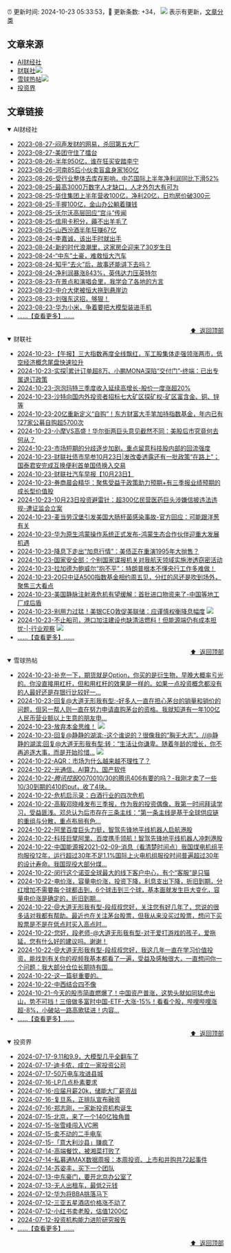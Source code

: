 ##

:alarm_clock: 更新时间: 2024-10-23 05:33:53，:rocket: 更新条数: +34， ![](/assets/dot.png) 表示有更新，[文章分类](/TAGS.md)

## 文章来源

- [AI财经社](#ai财经社)  
- [财联社](#财联社)![](/assets/dot.png)   
- [雪球热帖](#雪球热帖)![](/assets/dot.png)   
- [投资界](#投资界)  

## 文章链接

<details open>
<summary id="ai财经社">
 AI财经社
</summary>


- [2023-08-27-闷声发财的网易，杀回第五大厂](https://www.aicaijing.com.cn/article/18610)  
- [2023-08-27-美团守住了擂台](https://www.aicaijing.com.cn/article/18611)  
- [2023-08-26-半年950亿，谁在狂买安踏李宁](https://www.aicaijing.com.cn/article/18607)  
- [2023-08-26-河南85后小伙卖盲盒身家160亿](https://www.aicaijing.com.cn/article/18608)  
- [2023-08-26-受行业整体去库存影响，中芯国际上半年净利润同比下滑52%](https://www.aicaijing.com.cn/article/18609)  
- [2023-08-25-最高3000万数字人才缺口，人才外包大有可为](https://www.aicaijing.com.cn/article/18601)  
- [2023-08-25-华住集团上半年营收100亿，净利20亿，日均房价破300元](https://www.aicaijing.com.cn/article/18602)  
- [2023-08-25-手握100亿，金山办公躺着赚钱](https://www.aicaijing.com.cn/article/18603)  
- [2023-08-25-沃尔沃高层回应“宫斗”传闻](https://www.aicaijing.com.cn/article/18604)  
- [2023-08-25-信用卡积分，薅不出羊毛了](https://www.aicaijing.com.cn/article/18605)  
- [2023-08-25-山西汾酒半年狂赚67亿](https://www.aicaijing.com.cn/article/18606)  
- [2023-08-24-李嘉诚，该出手时就出手](https://www.aicaijing.com.cn/article/18596)  
- [2023-08-24-新的时代浪潮里，这家房企迎来了30岁生日](https://www.aicaijing.com.cn/article/18597)  
- [2023-08-24-“中东”土豪，难救恒大汽车](https://www.aicaijing.com.cn/article/18598)  
- [2023-08-24-知乎“去火”后，故事还能讲下去吗？](https://www.aicaijing.com.cn/article/18599)  
- [2023-08-24-净利润暴涨843%，英伟达力压英特尔](https://www.aicaijing.com.cn/article/18600)  
- [2023-08-23-在景点和演唱会里，我学会了各地的方言](https://www.aicaijing.com.cn/article/18591)  
- [2023-08-23-中介大佬被恒大拖到悬崖边](https://www.aicaijing.com.cn/article/18592)  
- [2023-08-23-刘强东这招，够狠！](https://www.aicaijing.com.cn/article/18593)  
- [2023-08-23-华为小米，争着要把大模型装进手机](https://www.aicaijing.com.cn/article/18594)  
- [......【查看更多】......](/details/AI财经社.md)

<div align="right"><a href="#文章来源">⬆ &nbsp;返回顶部</a></div>
</details>

<details open>
<summary id="财联社">
 财联社
</summary>


- [2024-10-23-【午报】三大指数再度全线飘红，军工股集体走强领涨两市，低空经济概念尾盘快速拉升](https://www.cls.cn/detail/1834404)  
- [2024-10-23-实探|累计订单超8万、小鹏MONA深陷“交付门”-终端：已出专属退订政策](https://www.cls.cn/detail/1834377)  
- [2024-10-23-泡泡玛特三季度收入延续高增长-股价一度涨超20%](https://www.cls.cn/detail/1834296)  
- [2024-10-23-沙特向国内外投资者招标七大矿区探矿权-矿区富含金、铜、锌等](https://www.cls.cn/detail/1834164)  
- [2024-10-23-20亿重新定义“自购”！东方财富大手笔加持指数基金，年内已有127家公募自购超5700次](https://www.cls.cn/detail/1834275)  
- [2024-10-23-小摩VS高盛！华尔街两巨头意见截然不同：美股后市究竟何去何从？](https://www.cls.cn/detail/1834225)  
- [2024-10-23-市场短期的分歧逐步加剧，重点留意科技股内部的回流强度](https://www.cls.cn/detail/1834173)  
- [2024-10-23-财联社债市早参10月23日|发改委透露还有一批政策“在路上”；国泰君安完成互换便利首单国债换入交易](https://www.cls.cn/detail/1834127)  
- [2024-10-23-财联社汽车早报【10月23日】](https://www.cls.cn/detail/1834133)  
- [2024-10-23-券商晨会精华：聚焦受益于政策助力预期+有三季报业绩预期的成长型价值股](https://www.cls.cn/detail/1834119)  
- [2024-10-23-10月23日投资避雷针：超300亿民营医药巨头涉嫌信披违法违规-遭证监会立案](https://www.cls.cn/detail/1834116)  
- [2024-10-23-麦当劳汉堡引发美国大肠杆菌感染事故-官方回应：可能跟洋葱有关](https://www.cls.cn/detail/1834103)  
- [2024-10-23-华为原生鸿蒙操作系统正式发布-鸿蒙生态合作伙伴迎重大发展机遇](https://www.cls.cn/detail/1834074)  
- [2024-10-23-降息下走出“加息行情”：美债正在重演1995年大抛售？](https://www.cls.cn/detail/1834155)  
- [2024-10-23-国家安全部：个别国家谍报机关对我航天领域实施渗透窃密活动](https://www.cls.cn/detail/1834156)  
- [2024-10-23-拉加德为鲍威尔“抱不平”：特朗普根本不懂央行工作多难做！](https://www.cls.cn/detail/1834239)  
- [2024-10-23-20只中证A500指数基金相约周五见，分红的风还是吹到场外，聚焦三大看点](https://www.cls.cn/detail/1834294)  
- [2024-10-23-美国静脉注射液危机有望缓解：首批进口物资来了-中国等地工厂成后盾](https://www.cls.cn/detail/1834320)  
- [2024-10-23-别用力过猛！美银CEO敦促美联储：应谨慎权衡降息幅度](https://www.cls.cn/detail/1834245) ![](/assets/new.png)  
- [2024-10-23-不止船司，港口加注建设也缺清洁燃料！但能源端仍有成本担忧-|-行业观察](https://www.cls.cn/detail/1834412) ![](/assets/new.png)  
- [......【查看更多】......](/details/财联社.md)

<div align="right"><a href="#文章来源">⬆ &nbsp;返回顶部</a></div>
</details>

<details open>
<summary id="雪球热帖">
 雪球热帖
</summary>


- [2024-10-23-补充一下，期货就是Option，你买的是衍生物，早晚大概率亏光的。你没直接用杠杆，但和用杠杆的效果是一样的。如果一点投资概念都没有的人最好还是存银行比较好一...](https://xueqiu.com/1247347556/309131521)  
- [2024-10-23-回复@大道无形我有型:-好多人一直在担心茅台的销量和销价的问题，但另一帮人则一直在努力申请直购茅台的资格。我就知道有一年100亿人民币营业额以上生意的朋友申...](https://xueqiu.com/1247347556/309137366)  
- [2024-10-23-放弃本金思维！](https://xueqiu.com/6348281330/309135605) ![](/assets/new.png)  
- [2024-10-23-回复@静静的湖滨:-这个谁说的？很像我的“胸无大志”。//@静静的湖滨:回复@大道无形我有型:转：“生活让你谦卑。随着年龄的增长，你不再追逐大事，而是开始珍惜...](https://xueqiu.com/1247347556/309193141) ![](/assets/new.png)  
- [2024-10-22-AQR：市场为什么越来越不理性了？](https://xueqiu.com/9747525124/309073124)  
- [2024-10-22-光通信、AI算力、国产软件](https://xueqiu.com/2524803655/309126586)  
- [2024-10-22-$腾讯控股00700$10/30的腾讯406有要的吗？-我刚才卖了一些10/30到期的410的put，收了4块。](https://xueqiu.com/1247347556/309027096)  
- [2024-10-22-危机启示录：白酒行业的四次危机](https://xueqiu.com/1447889323/309097900)  
- [2024-10-22-高毅邓晓峰发布三季报，作为我的投资偶像，我第一时间拜读学习，受益匪浅。邓总认为后市存在三条主线：“第一条主线是基于全球供应链的重组与分散，重点布局有色...](https://xueqiu.com/2864315423/308998022)  
- [2024-10-22-阿里百度巨头力挺，智驾先锋地平线机器人启航港股](https://xueqiu.com/9199209149/309060765)  
- [2024-10-22-科技巨擘阿里、百度携手领航！智驾先锋地平线机器人冲刺港股](https://xueqiu.com/2303329451/309054975)  
- [2024-10-22-中国能源报2021-02-09-消息（看清楚时间点）我国煤电机组平均服役12年，运行超过30年不足1.1%国际上火电机组服役时间普遍超过30年的设计寿命。我国现役大部分煤...](https://xueqiu.com/8790885129/308991021)  
- [2024-10-22-闵行这个诺亚全球最大的线下客户中心，有个“客服”是只猫](https://xueqiu.com/7561611459/309012261)  
- [2024-10-22-电价涨，容量电价涨，投资下降，利息支出下降，折旧到期，分红增加不需要每个球都击到，6个球击到三个球，基本面就发生巨大变化，容量电价涨是确定的，折旧到期...](https://xueqiu.com/8790885129/308970674)  
- [2024-10-22-@大道无形我有型-段叔叔您好，关注您有好几年了，您说的很多话对我都有帮助。最近也在关注茅台股票，但我从来没买过股票，想问下买股票是不是在低点时买入高点时...](https://xueqiu.com/1629579730/308991340)  
- [2024-10-22-您好，段老师-@大道无形我有型-对于爱打游戏的孩子，爱拖延，您有什么好的建议吗。谢谢！](https://xueqiu.com/9683577443/309019370)  
- [2024-10-22-@大道无形我有型-段叔叔您好，我这几年一直在学习价值投资，能找到有关你的视频我基本都看了一遍，受益及感触很大，一直想问你一个问题：我大部分仓位长期持有国...](https://xueqiu.com/9865096616/309013886)  
- [2024-10-22-这一篇挺重要的。](https://xueqiu.com/7123126150/309110445)  
- [2024-10-22-中西结合四不像](https://xueqiu.com/1760673340/309024558)  
- [2024-10-21-今天的股市简直燃爆了！中国资产普涨，这势头就如同猛虎出山，势不可挡！三倍做多富时中国-ETF-大涨-15%！看看个股，哔哩哔哩涨超-8%，小破站一路高歌猛进！内容...](https://xueqiu.com/5773569265/308827257)  
- [......【查看更多】......](/details/雪球热帖.md)

<div align="right"><a href="#文章来源">⬆ &nbsp;返回顶部</a></div>
</details>

<details open>
<summary id="投资界">
 投资界
</summary>


- [2024-07-17-9.11和9.9，大模型几乎全翻车了](https://posts.careerengine.us/p/6697778c44726b29bffa3a09)  
- [2024-07-17-迪卡侬，成立一家投资公司](https://posts.careerengine.us/p/6697778c44726b29bffa3a01)  
- [2024-07-17-50万电车攻进县城](https://posts.careerengine.us/p/6697779c831e1d29eea44253)  
- [2024-07-16-LP几点朴素要求](https://posts.careerengine.us/p/669636a8720ed522248054dc)  
- [2024-07-16-应届月薪20k，储能大厂薪资战](https://posts.careerengine.us/p/669636a8720ed522248054d4)  
- [2024-07-16-复旦系，正排队宣布融资](https://posts.careerengine.us/p/66963699cb38e136a496986c)  
- [2024-07-16-郑志刚，一家新投资机构诞生](https://posts.careerengine.us/p/66963699cb38e136a4969874)  
- [2024-07-15-北京，来了一个140亿独角兽](https://posts.careerengine.us/p/6694db59a0c3ac562b61f9af)  
- [2024-07-15-张雪峰闯入VC圈](https://posts.careerengine.us/p/6694db59a0c3ac562b61f9b7)  
- [2024-07-15-卖不动的二手电车](https://posts.careerengine.us/p/6694db6836b2f1565d9b541a)  
- [2024-07-15-「意大利沙县」赚疯了](https://posts.careerengine.us/p/6694db6836b2f1565d9b5422)  
- [2024-07-14-高端餐饮，被湘菜打败了](https://posts.careerengine.us/p/6693862333c6e710d0bf9dc4)  
- [2024-07-14-私募通MAX数据周报：本周投资、上市和并购共72起事件](https://posts.careerengine.us/p/6693862333c6e710d0bf9dcc)  
- [2024-07-14-苏姿丰，买下一个团队](https://posts.careerengine.us/p/6693861481427510b2b9c123)  
- [2024-07-13-中东豪门，要开北京办公室了](https://posts.careerengine.us/p/66922794a876f80d113b51fe)  
- [2024-07-13-无人出租车，最低2元钱](https://posts.careerengine.us/p/669227b82202ae0dfac5d713)  
- [2024-07-12-华为将BBA挑落马下](https://posts.careerengine.us/p/6690a6c68082df14ead7eaac)  
- [2024-07-12-三亚五星酒店价格涨不动了](https://posts.careerengine.us/p/6690a6c68082df14ead7eaa4)  
- [2024-07-12-小红书卖老股，估值1200亿](https://posts.careerengine.us/p/6690a6b756b00014bcc00e8f)  
- [2024-07-12-投资机构能力进阶研究报告](https://posts.careerengine.us/p/6690a6b756b00014bcc00e87)  
- [......【查看更多】......](/details/投资界.md)

<div align="right"><a href="#文章来源">⬆ &nbsp;返回顶部</a></div>
</details>
